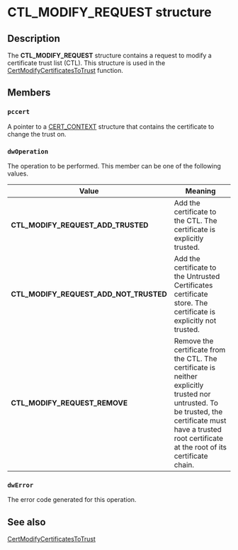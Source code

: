 # CTL_MODIFY_REQUEST structure

## Description

The **CTL_MODIFY_REQUEST** structure contains a request to modify a certificate trust list (CTL). This structure is used in the [CertModifyCertificatesToTrust](https://learn.microsoft.com/windows/desktop/api/cryptdlg/nf-cryptdlg-certmodifycertificatestotrust) function.

## Members

### `pccert`

A pointer to a [CERT_CONTEXT](https://learn.microsoft.com/windows/desktop/api/wincrypt/ns-wincrypt-cert_context) structure that contains the certificate to change the trust on.

### `dwOperation`

The operation to be performed. This member can be one of the following values.

| Value | Meaning |
| --- | --- |
| **CTL_MODIFY_REQUEST_ADD_TRUSTED** | Add the certificate to the CTL. The certificate is explicitly trusted. |
| **CTL_MODIFY_REQUEST_ADD_NOT_TRUSTED** | Add the certificate to the Untrusted Certificates certificate store. The certificate is explicitly not trusted. |
| **CTL_MODIFY_REQUEST_REMOVE** | Remove the certificate from the CTL. The certificate is neither explicitly trusted nor untrusted. To be trusted, the certificate must have a trusted root certificate at the root of its certificate chain. |

### `dwError`

The error code generated for this operation.

## See also

[CertModifyCertificatesToTrust](https://learn.microsoft.com/windows/desktop/api/cryptdlg/nf-cryptdlg-certmodifycertificatestotrust)